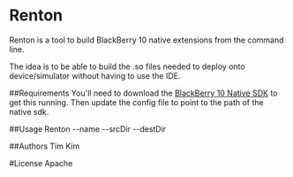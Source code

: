 Renton
======================

Renton is a tool to build BlackBerry 10 native extensions from the command line.

The idea is to be able to build the .so files needed to deploy onto device/simulator without 
having to use the IDE.

##Requirements
You'll need to download the [BlackBerry 10 Native SDK](http://developer.blackberry.com/native/download/) to get this running. 
Then update the config file to point to the path of the native sdk. 

##Usage
    Renton --name <name> --srcDir <directory> --destDir <directory>

##Authors
Tim Kim

#License
Apache